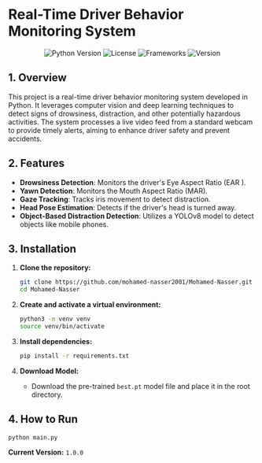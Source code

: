 # Real-Time Driver Behavior Monitoring System

<p align="center">
    <img src="https://img.shields.io/badge/Python-3.9%2B-blue.svg" alt="Python Version">
    <img src="https://img.shields.io/badge/License-MIT-green.svg" alt="License">
    <img src="https://img.shields.io/badge/Frameworks-OpenCV%20%7C%20MediaPipe%20%7C%20YOLOv8-orange" alt="Frameworks">
    <img src="https://img.shields.io/badge/Version-1.0.0-blue.svg" alt="Version">
</p>

## 1. Overview

This project is a real-time driver behavior monitoring system developed in Python. It leverages computer vision and deep learning techniques to detect signs of drowsiness, distraction, and other potentially hazardous activities. The system processes a live video feed from a standard webcam to provide timely alerts, aiming to enhance driver safety and prevent accidents.

## 2. Features

*   **Drowsiness Detection**: Monitors the driver's Eye Aspect Ratio (EAR ).
*   **Yawn Detection**: Monitors the Mouth Aspect Ratio (MAR).
*   **Gaze Tracking**: Tracks iris movement to detect distraction.
*   **Head Pose Estimation**: Detects if the driver's head is turned away.
*   **Object-Based Distraction Detection**: Utilizes a YOLOv8 model to detect objects like mobile phones.

## 3. Installation

1.  **Clone the repository:**
    ```bash
    git clone https://github.com/mohamed-nasser2001/Mohamed-Nasser.git
    cd Mohamed-Nasser
    ```

2.  **Create and activate a virtual environment:**
    ```bash
    python3 -m venv venv
    source venv/bin/activate
    ```

3.  **Install dependencies:**
    ```bash
    pip install -r requirements.txt
    ```

4.  **Download Model:**
    -   Download the pre-trained `best.pt` model file and place it in the root directory.

## 4. How to Run

```bash
python main.py
```

**Current Version:** `1.0.0`

